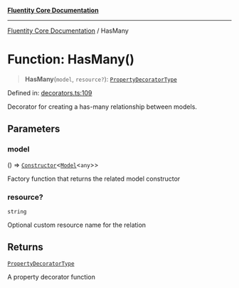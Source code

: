 [**Fluentity Core Documentation**](../README.md)

***

[Fluentity Core Documentation](../globals.md) / HasMany

# Function: HasMany()

> **HasMany**(`model`, `resource?`): [`PropertyDecoratorType`](../type-aliases/PropertyDecoratorType.md)

Defined in: [decorators.ts:109](https://github.com/cedricpierre/fluentity-core/blob/67e692bbd289864a7426aa17449637a48dccd630/src/decorators.ts#L109)

Decorator for creating a has-many relationship between models.

## Parameters

### model

() => [`Constructor`](../type-aliases/Constructor.md)\<[`Model`](../classes/Model.md)\<`any`\>\>

Factory function that returns the related model constructor

### resource?

`string`

Optional custom resource name for the relation

## Returns

[`PropertyDecoratorType`](../type-aliases/PropertyDecoratorType.md)

A property decorator function
